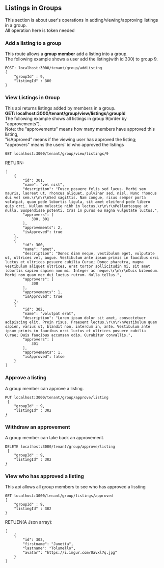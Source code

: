 ## Listings in Groups
This section is about user's operations in adding/viewing/approving listings in a group.  
All operation here is token needed

### Add a listing to a group
This route allows a **group member** add a listing into a group.  
The following example shows a user add the listing(with id 300) to group 9.  
```
POST: localhost:3000/tenant/group/addListing
{
    "groupId" : 9,
    "listingId" : 300
}
```

### View Listings in Group
This api returns listings added by members in a group.   
**GET: localhost:3000/tenant/group/view/listings/:groupId**   
The following example shows all listings in group 9(order by "approvements").   
Note: the "approvements" means how many members have approved this listing,   
"isApproved" means if the viewing user has approved the listing;   
"approvers" means the users' id who approved the listings
```
GET localhost:3000/tenant/group/view/listings/9
```
RETURN:
```
[
    {
        "id": 301,
        "name": "vel nisl",
        "description": "Fusce posuere felis sed lacus. Morbi sem mauris, laoreet ut, rhoncus aliquet, pulvinar sed, nisl. Nunc rhoncus dui vel sem.\r\n\r\nSed sagittis. Nam congue, risus semper porta volutpat, quam pede lobortis ligula, sit amet eleifend pede libero quis orci. Nullam molestie nibh in lectus.\r\n\r\nPellentesque at nulla. Suspendisse potenti. Cras in purus eu magna vulputate luctus.",
        "approvers": [
            300, 301
        ],
        "approvements": 2,
        "isApproved": true
    },
    {
        "id": 300,
        "name": "amet",
        "description": "Donec diam neque, vestibulum eget, vulputate ut, ultrices vel, augue. Vestibulum ante ipsum primis in faucibus orci luctus et ultrices posuere cubilia Curae; Donec pharetra, magna vestibulum aliquet ultrices, erat tortor sollicitudin mi, sit amet lobortis sapien sapien non mi. Integer ac neque.\r\n\r\nDuis bibendum. Morbi non quam nec dui luctus rutrum. Nulla tellus.",
        "approvers": [
            300
        ],
        "approvements": 1,
        "isApproved": true
    },
    {
        "id": 302,
        "name": "volutpat erat",
        "description": "Lorem ipsum dolor sit amet, consectetuer adipiscing elit. Proin risus. Praesent lectus.\r\n\r\nVestibulum quam sapien, varius ut, blandit non, interdum in, ante. Vestibulum ante ipsum primis in faucibus orci luctus et ultrices posuere cubilia Curae; Duis faucibus accumsan odio. Curabitur convallis.",
        "approvers": [
            301
        ],
        "approvements": 1,
        "isApproved": false
    }
]
```


### Approve a listing
A group member can approve a listing.  

```
PUT localhost:3000/tenant/group/approve/listing
 {
    "groupId" : 9,
    "listingId" : 302
}
```

### Withdraw an approvement
A group member can take back an approvement.  
```
DELETE localhost:3000/tenant/group/approve/listing
 {
    "groupId" : 9,
    "listingId" : 302
}
```



### View who has approved a listing

This api allows all group members to see who has approved a lissting
```
GET localhost:3000/tenant/group/listings/approved
{
    "groupId" : 9,
    "listingId" : 302
}
```
RETUEN(A Json array): 
```
[
    {
        "id": 303,
        "firstname": "Janetta",
        "lastname": "Tolumello",
        "avatar": "https://i.imgur.com/0avxl7q.jpg"
    }
]
```
